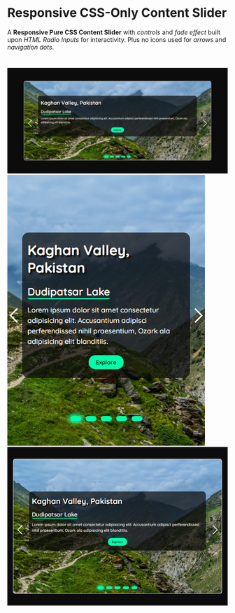 # Responsive CSS-Only Content Slider
A **Responsive Pure CSS Content Slider** with *controls* and *fade effect* built upon *HTML Radio Inputs* for interactivity. Plus no icons used for *arrows* and *navigation dots*.
#
![screenshot of desktop view](https://github.com/UmairAnis99/responsive-css-only-content-slider/blob/master/img/screenshot-desktop.png) 
![screenshot of smartphone view](https://github.com/UmairAnis99/responsive-css-only-content-slider/blob/master/img/screenshot-smartphone.png)
![screenshot of tablet view](https://github.com/UmairAnis99/responsive-css-only-content-slider/blob/master/img/screenshot-tablet.png)
